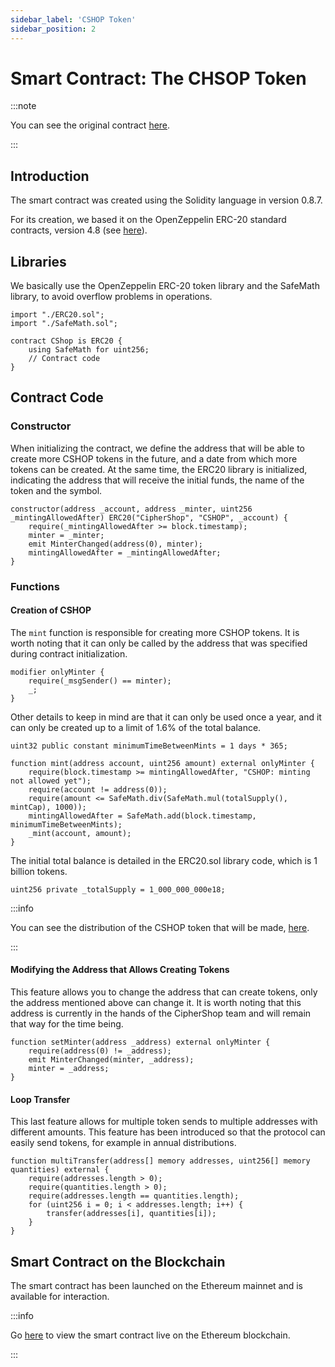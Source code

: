 ```yaml
---
sidebar_label: 'CSHOP Token'
sidebar_position: 2
---
```


# Smart Contract: The CHSOP Token

:::note

You can see the original contract [here](https://github.com/CipherShop/core/tree/master/contracts/CShop.sol).

:::

## Introduction

The smart contract was created using the Solidity language in version 0.8.7.

For its creation, we based it on the OpenZeppelin ERC-20 standard contracts, version 4.8 (see [here](https://github.com/OpenZeppelin/openzeppelin-contracts/tree/release-v4.8/contracts/token/ERC20)).

## Libraries

We basically use the OpenZeppelin ERC-20 token library and the SafeMath library, to avoid overflow problems in operations.

    import "./ERC20.sol";
    import "./SafeMath.sol";

    contract CShop is ERC20 {
        using SafeMath for uint256;
        // Contract code
    }

## Contract Code

### Constructor

When initializing the contract, we define the address that will be able to create more CSHOP tokens in the future, and a date from which more tokens can be created. At the same time, the ERC20 library is initialized, indicating the address that will receive the initial funds, the name of the token and the symbol.

    constructor(address _account, address _minter, uint256 _mintingAllowedAfter) ERC20("CipherShop", "CSHOP", _account) {
        require(_mintingAllowedAfter >= block.timestamp);
        minter = _minter;
        emit MinterChanged(address(0), minter);
        mintingAllowedAfter = _mintingAllowedAfter;
    }

### Functions

#### Creation of CSHOP

The `mint` function is responsible for creating more CSHOP tokens. It is worth noting that it can only be called by the address that was specified during contract initialization.

    modifier onlyMinter {
        require(_msgSender() == minter);
        _;
    }

Other details to keep in mind are that it can only be used once a year, and it can only be created up to a limit of 1.6% of the total balance.

    uint32 public constant minimumTimeBetweenMints = 1 days * 365;

    function mint(address account, uint256 amount) external onlyMinter {
        require(block.timestamp >= mintingAllowedAfter, "CSHOP: minting not allowed yet");
        require(account != address(0));
        require(amount <= SafeMath.div(SafeMath.mul(totalSupply(), mintCap), 1000));
        mintingAllowedAfter = SafeMath.add(block.timestamp, minimumTimeBetweenMints);
        _mint(account, amount);
    }

The initial total balance is detailed in the ERC20.sol library code, which is 1 billion tokens.

    uint256 private _totalSupply = 1_000_000_000e18;

:::info

You can see the distribution of the CSHOP token that will be made, [here](/docs/general/governance#distribution-of-cshop).

:::

#### Modifying the Address that Allows Creating Tokens

This feature allows you to change the address that can create tokens, only the address mentioned above can change it. It is worth noting that this address is currently in the hands of the CipherShop team and will remain that way for the time being.

    function setMinter(address _address) external onlyMinter {
        require(address(0) != _address);
        emit MinterChanged(minter, _address);
        minter = _address;
    }

#### Loop Transfer

This last feature allows for multiple token sends to multiple addresses with different amounts. This feature has been introduced so that the protocol can easily send tokens, for example in annual distributions.

    function multiTransfer(address[] memory addresses, uint256[] memory quantities) external {
        require(addresses.length > 0);
        require(quantities.length > 0);
        require(addresses.length == quantities.length);
        for (uint256 i = 0; i < addresses.length; i++) {
            transfer(addresses[i], quantities[i]);
        }
    }

## Smart Contract on the Blockchain

The smart contract has been launched on the Ethereum mainnet and is available for interaction.

:::info

Go [here](https://etherscan.io/address/0x547b5362a0aa165cf98237c98cda5a4003f5ca9f#code) to view the smart contract live on the Ethereum blockchain.

:::
